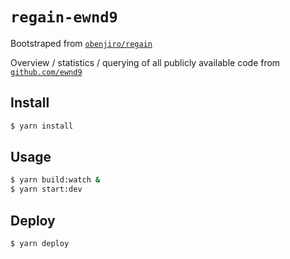 # `regain-ewnd9`

Bootstraped from [`obenjiro/regain`](https://github.com/obenjiro/regain)

Overview / statistics / querying of all publicly available code from [`github.com/ewnd9`](https://github.com/ewnd9)

## Install

```sh
$ yarn install
```

## Usage

```sh
$ yarn build:watch &
$ yarn start:dev
```

## Deploy

```sh
$ yarn deploy
```
